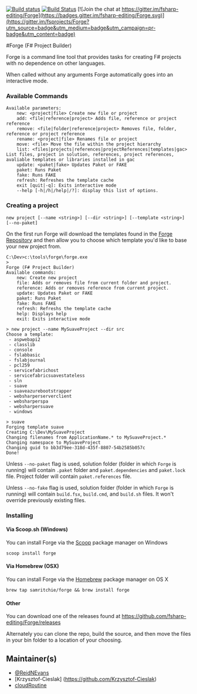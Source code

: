 [![Build status](https://ci.appveyor.com/api/projects/status/dbrajqyaiewsi9ex?svg=true)](https://ci.appveyor.com/project/fsharpediting/forge)
[![Build Status](https://travis-ci.org/fsharp-editing/Forge.svg?branch=master)](https://travis-ci.org/fsharp-editing/Forge)
[![Join the chat at https://gitter.im/fsharp-editing/Forge](https://badges.gitter.im/fsharp-editing/Forge.svg)](https://gitter.im/fsprojects/Forge?utm_source=badge&utm_medium=badge&utm_campaign=pr-badge&utm_content=badge)


#Forge (F# Project Builder)

Forge is a command line tool that provides tasks for creating F# projects with no dependence on other languages.

When called without any arguments Forge automatically goes into an interactive mode.

### Available Commands

    Available parameters:
        new: <project|file> Create new file or project
        add: <file|reference|project> Adds file, reference or project reference
        remove: <file|folder|reference|project> Removes file, folder, reference or project reference
        rename: <project|file> Renames file or project
        move: <file> Move the file within the project hierarchy
        list: <files|projects|references|projectReferences|templates|gac> List files, project in solution, references, project references, avaliable templates or libraries installed in gac
        update: <paket|fake> Updates Paket or FAKE
        paket: Runs Paket
        fake: Runs FAKE
        refresh: Refreshes the template cache
        exit [quit|-q]: Exits interactive mode
        --help [-h|/h|/help|/?]: display this list of options.

### Creating a project

    new project [--name <string>] [--dir <string>] [--template <string>] [--no-paket]

On the first run Forge will download the templates found in the [Forge Repository](https://github.com/fsprojects/forge/tree/templates) and then allow you to choose which template you'd like to base your new project from.

	C:\Dev>c:\tools\forge\forge.exe
	>
	Forge (F# Project Builder)
	Available commands:
        new: Create new project
        file: Adds or removes file from current folder and project.
        reference: Adds or removes reference from current project.
        update: Updates Paket or FAKE
        paket: Runs Paket
        fake: Runs FAKE
        refresh: Refreshs the template cache
        help: Displays help
        exit: Exits interactive mode

	> new project --name MySuaveProject --dir src
	Choose a template:
	 - aspwebapi2
     - classlib
     - console
     - fslabbasic
     - fslabjournal
     - pcl259
     - servicefabrichost
     - servicefabricsuavestateless
     - sln
     - suave
     - suaveazurebootstrapper
     - websharperserverclient
     - websharperspa
     - websharpersuave
     - windows

	> suave
	Forging template suave
	Creating C:\Dev\MySuaveProject
	Changing filenames from ApplicationName.* to MySuaveProject.*
	Changing namespace to MySuaveProject
	Changing guid to bb3d79ee-318d-435f-8807-54b2585b057c
	Done!

Unless `--no-paket` flag is used, solution folder (folder in which `Forge` is running) will contain `.paket` folder and `paket.dependencies` and `paket.lock` file. Project folder will contain `paket.references` file.

Unless `--no-fake` flag is used, solution folder (folder in which `Forge` is running) will contain `build.fsx`, `build.cmd`, and `build.sh` files. It won't override previously existing files.


### Installing

#### Via Scoop.sh (Windows)

You can install Forge via the [Scoop](http://scoop.sh/) package manager on Windows

    scoop install forge

#### Via Homebrew (OSX)

You can install Forge via the [Homebrew](http://brew.sh) package manager on OS X

    brew tap samritchie/forge && brew install forge

#### Other

You can download one of the releases found at https://github.com/fsharp-editing/Forge/releases

Alternately you can clone the repo, build the source, and then move the files in your bin folder to a location of your choosing.

## Maintainer(s)

- [@ReidNEvans](https://twitter.com/reidNEvans)
- [Krzysztof-Cieslak] (https://github.com/Krzysztof-Cieslak)
- [cloudRoutine](https://github.com/cloudRoutine/)